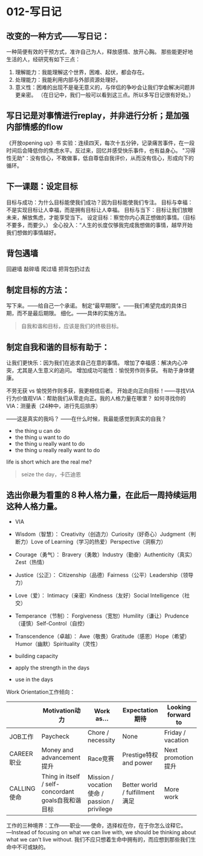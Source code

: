 # 012-写日记
## 改变的一种方式――写日记：

一种简便有效的干预方式，准许自己为人，释放感情、放开心胸。
那些能更好地生活的人，经研究有如下三点：
1. 理解能力：我能理解这个世界，困难、起伏，都会存在。
2. 处理能力：我能利用内部与外部资源处理好。
3. 意义性：困难的出现不是毫无意义的，与伴侣的争吵会让我们学会解决问题并更亲密。
（在日记中，我们一般可以看到这三点。所以多写日记很有好处。）

## 写日记是对事情进行replay，并非进行分析；是加强内部情感的flow

《开放opening up》书
实验：连续四天，每次十五分钟，记录痛苦事件，在一段时间后会降低你的焦虑水平。反过来，回忆并感受快乐事件，也有益身心。
"习得性无助"：没有信心，不敢做事，低自尊低自我评价，从而没有信心，形成向下的循环。

## 下一课题：设定目标
目标与成功：为什么目标能使我们成功？因为目标能使我们专注。
目标与幸福：不是实现目标让人幸福，而是拥有目标让人幸福。
目标与当下：目标让我们放眼未来，解放焦虑，才能享受当下。
设定目标：察觉你内心真正想做的事情。（目标不要多，而要少。）
全心投入：“人生的长度仅够我完成我想做的事情，越早开始我们想做的事情越好。

## 背包遇墙
回避墙
敲碎墙
爬过墙
把背包扔过去

## 制定目标的方法：
写下来。――给自己一个承诺。
制定“最早期限”。――我们希望完成的具体日期，而不是最后期限。
细化。――具体的实施方法。

> 自我和谐和目标，应该是我们的终极目标。

## 制定自我和谐的目标有助于：
让我们更快乐：因为我们在追求自己在意的事情。
增加了幸福感：解决内心冲突，尤其是人生意义的追问。
增加成功可能性：愉悦劳作则多获。
有助于身体健康。

不劳无获 vs 愉悦劳作则多获，我更相信后者。
开始走向正向目标！――寻找VIA
行为价值观VIA：帮助我们从零走向正。我的人格力量在哪里？
如何寻找你的VIA：测量表（24种中，进行先后排序）

――这是真实的我吗？
――在什么时候，我最能感觉到真实的自我？

- the thing u can do
- the thing u want to do
- the thing u really want to do
- the thing u really really want to do

life is short 
which are the real me?

> seize the day，卡匹迪恩 

## 选出你最为看重的８种人格力量，在此后一周持续运用这种人格力量。
- VIA
- Wisdom（智慧）：
Creativity（创造力）Curiosity（好奇心）Judgment（判断力）Love of Learning（学习的热爱）Perspective（洞察力）
- Courage（勇气）：
Bravery（勇敢）Industry（勤奋）Authenticity（真实）Zest（热情）
- Justice（公正）：
Citizenship（品德）Fairness（公平）Leadership（领导力）
- Love（爱）：
Intimacy（亲密）Kindness（友好）Social Intelligence（社交）
- Temperance（节制）：
Forgiveness（宽恕）Humility（谦让）Prudence（谨慎）Self-Control（自控）
- Transcendence（卓越）：
Awe（敬畏）Gratitude（感恩）Hope（希望）Humor（幽默）Spirituality（灵性）

- building capacity
- apply the strength in the days
- use in the days

Work Orientation工作倾向：

|  |  Motivation动力 | Work as… | Expectation期待 |  Looking forward to |
| --- | --- | --- | --- | --- |
|  JOB工作 |  Paycheck |   Chore / necessity | None |    Friday / vacation |
| CAREER职业 |   Money and advancement提升 | Race竞赛  |  Prestige特权and power |  Next promotion提升 |
|CALLING使命  |  Thing in itself / self-concordant  goals自我和谐目标 |    Mission / vocation使命 / passion / privilege  |    Better world /  fulfillment满足 | More work |

工作的三种境界：工作――职业――使命，选择权在你，在于你怎么诠释它。
―Instead of focusing on what we can live with, we should be thinking about what we can't live without.
我们不应只想着生命中拥有的，而应想到那些我们生命中不可或缺的。


